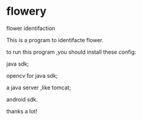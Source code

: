 # flowery
flower identifaction

This is a program to identifacte flower.

to run this program ,you should install these config:

java sdk;

opencv for java sdk;

a java server ,like tomcat;

android sdk.

thanks a lot!
